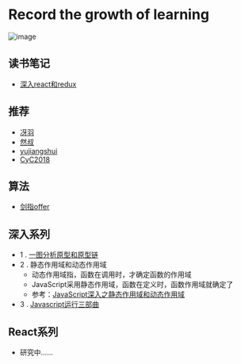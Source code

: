 
# Record the growth of learning
![image](https://ss3.bdstatic.com/70cFv8Sh_Q1YnxGkpoWK1HF6hhy/it/u=2773974549,1052009232&fm=26&gp=0.jpg)

## 读书笔记
- [深入react和redux](https://github.com/moonlightop/Blog/tree/master/studyNotes/%E6%B7%B1%E5%85%A5%E6%B5%85%E5%87%BAreact%E5%92%8Credux)

## 推荐  
* [冴羽](https://github.com/mqyqingfeng/Blog)
* [然叔](https://github.com/su37josephxia/wheel-awesome)
* [yujiangshui](https://github.com/yujiangshui/A-Programmers-Guide-to-English)
* [CyC2018](https://github.com/CyC2018/CS-Notes)
## 算法
* [剑指offer](https://github.com/moonlightop/Blog/tree/master/algorithm/%E5%89%91%E6%8C%87Offer)
## 深入系列
- 1 . [一图分析原型和原型链](https://github.com/moonlightop/Blog/blob/master/diveIntoJS/%E4%BB%8E%E5%8E%9F%E5%9E%8B%E5%88%B0%E5%8E%9F%E5%9E%8B%E9%93%BE.md)
- 2 . 静态作用域和动态作用域
   - 动态作用域指，函数在调用时，才确定函数的作用域
   - JavaScript采用静态作用域，函数在定义时，函数作用域就确定了
   - 参考：[JavaScript深入之静态作用域和动态作用域](https://github.com/mqyqingfeng/Blog/issues/2)
- 3 . [Javascript运行三部曲](https://github.com/moonlightop/Blog/blob/master/diveIntoJS/JS%E8%BF%90%E8%A1%8C%E4%B8%89%E9%83%A8%E6%9B%B2.md)
## React系列
* 研究中......

